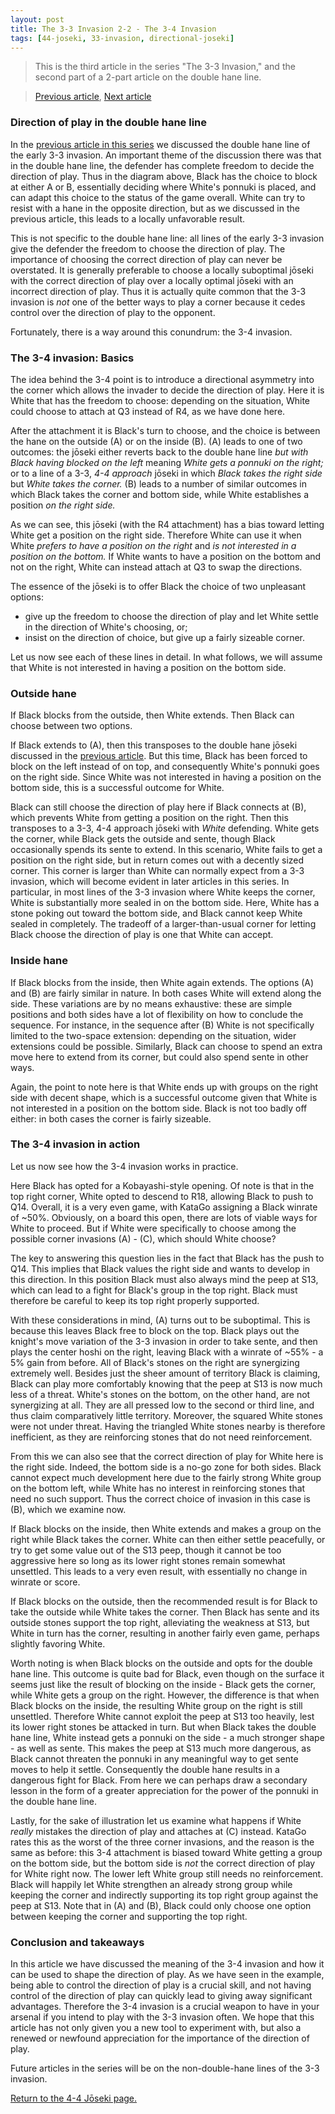 ```yaml
---
layout: post
title: The 3-3 Invasion 2-2 - The 3-4 Invasion
tags: [44-joseki, 33-invasion, directional-joseki]
---
```


<link rel="stylesheet" type="text/css" href="/assets/css/besogo.css">
<link rel="stylesheet" type="text/css" href="/assets/css/board-wood.css">

<script src="/assets/js/besogo.js"></script>
<script src="/assets/js/editor.js"></script>
<script src="/assets/js/gameRoot.js"></script>
<script src="/assets/js/svgUtil.js"></script>
<script src="/assets/js/parseSgf.js"></script>
<script src="/assets/js/loadSgf.js"></script>
<script src="/assets/js/saveSgf.js"></script>
<script src="/assets/js/boardDisplay.js"></script>
<script src="/assets/js/coord.js"></script>
<script src="/assets/js/toolPanel.js"></script>
<script src="/assets/js/filePanel.js"></script>
<script src="/assets/js/controlPanel.js"></script>
<script src="/assets/js/namesPanel.js"></script>
<script src="/assets/js/commentPanel.js"></script>
<script src="/assets/js/treePanel.js"></script>

<body onload="besogo.autoInit()">

<section markdown="1">

> This is the third article in the series "The 3-3 Invasion," and the second part of a 2-part article on the double hane line.

> [Previous article](/joseki/44/2021/02/21/44-33-invasion-2-1-double-hane/), [Next article](/joseki/44/2021/07/21/44-33-invasion-3-knight-vs-push/)

### Direction of play in the double hane line

</section>

<div class="besogo-viewer" realstones="on" maxwidth="800" nowheel="true" coord="western" panels="control+tree+comment" orient="portrait" portratio="none" sgf="/assets/sgf/2021-02-21-sgf/34-sgf/01.sgf"></div>

<section markdown="1">

In the [previous article in this series](/joseki/44/2021/02/21/44-33-invasion-2-1-double-hane/) we discussed the double hane line of the early 3-3 invasion.
An important theme of the discussion there was that in the double hane line, the defender has complete freedom to decide the direction of play.
Thus in the diagram above, Black has the choice to block at either A or B, essentially deciding where White's ponnuki is placed, and can adapt this choice to the status of the game overall.
White can try to resist with a hane in the opposite direction, but as we discussed in the previous article, this leads to a locally unfavorable result.

This is not specific to the double hane line: all lines of the early 3-3 invasion give the defender the freedom to choose the direction of play.
The importance of choosing the correct direction of play can never be overstated.
It is generally preferable to choose a locally suboptimal jōseki with the correct direction of play over a locally optimal jōseki with an incorrect direction of play.
Thus it is actually quite common that the 3-3 invasion is *not* one of the better ways to play a corner because it cedes control over the direction of play to the opponent.

Fortunately, there is a way around this conundrum: the 3-4 invasion.

### The 3-4 invasion: Basics

</section>

<div class="besogo-viewer" realstones="on" maxwidth="800" nowheel="true" coord="western" panels="control+tree+comment" orient="portrait" portratio="none" sgf="/assets/sgf/2021-02-21-sgf/34-sgf/02.sgf"></div>

<section markdown="1">

The idea behind the 3-4 point is to introduce a directional asymmetry into the corner which allows the invader to decide the direction of play.
Here it is White that has the freedom to choose: depending on the situation, White could choose to attach at Q3 instead of R4, as we have done here.

After the attachment it is Black's turn to choose, and the choice is between the hane on the outside (A) or on the inside (B).
(A) leads to one of two outcomes: the jōseki either reverts back to the double hane line *but with Black having blocked on the left* meaning *White gets a ponnuki on the right;* or to a line of a 3-3, *4-4 approach* jōseki in which *Black takes the right side* but *White takes the corner.*
(B) leads to a number of similar outcomes in which Black takes the corner and bottom side, while White establishes a position *on the right side.*

As we can see, this jōseki (with the R4 attachment) has a bias toward letting White get a position on the right side.
Therefore White can use it when White *prefers to have a position on the right* and *is not interested in a position on the bottom.*
If White wants to have a position on the bottom and not on the right, White can instead attach at Q3 to swap the directions.

The essence of the jōseki is to offer Black the choice of two unpleasant options:
* give up the freedom to choose the direction of play and let White settle in the direction of White's choosing, or;
* insist on the direction of choice, but give up a fairly sizeable corner.

Let us now see each of these lines in detail.
In what follows, we will assume that White is not interested in having a position on the bottom side.

### Outside hane

</section>

<div class="besogo-viewer" realstones="on" maxwidth="800" nowheel="true" coord="western" panels="control+tree+comment" orient="portrait" portratio="none" sgf="/assets/sgf/2021-02-21-sgf/34-sgf/03.sgf"></div>

<section markdown="1">

If Black blocks from the outside, then White extends.
Then Black can choose between two options.

If Black extends to (A), then this transposes to the double hane jōseki discussed in the [previous article](/joseki/44/2021/02/21/44-33-invasion-2-1-double-hane/).
But this time, Black has been forced to block on the left instead of on top, and consequently White's ponnuki goes on the right side.
Since White was not interested in having a position on the bottom side, this is a successful outcome for White.

Black can still choose the direction of play here if Black connects at (B), which prevents White from getting a position on the right.
Then this transposes to a 3-3, 4-4 approach jōseki with *White* defending.
White gets the corner, while Black gets the outside and sente, though Black occasionally spends its sente to extend.
In this scenario, White fails to get a position on the right side, but in return comes out with a decently sized corner.
This corner is larger than White can normally expect from a 3-3 invasion, which will become evident in later articles in this series.
In particular, in most lines of the 3-3 invasion where White keeps the corner, White is substantially more sealed in on the bottom side.
Here, White has a stone poking out toward the bottom side, and Black cannot keep White sealed in completely.
The tradeoff of a larger-than-usual corner for letting Black choose the direction of play is one that White can accept.

### Inside hane

</section>

<div class="besogo-viewer" realstones="on" maxwidth="800" nowheel="true" coord="western" panels="control+tree+comment" orient="portrait" portratio="none" sgf="/assets/sgf/2021-02-21-sgf/34-sgf/04.sgf"></div>

<section markdown="1">

If Black blocks from the inside, then White again extends.
The options (A) and (B) are fairly similar in nature.
In both cases White will extend along the side.
These variations are by no means exhaustive: these are simple positions and both sides have a lot of flexibility on how to conclude the sequence.
For instance, in the sequence after (B) White is not specifically limited to the two-space extension: depending on the situation, wider extensions could be possible.
Similarly, Black can choose to spend an extra move here to extend from its corner, but could also spend sente in other ways.

Again, the point to note here is that White ends up with groups on the right side with decent shape, which is a successful outcome given that White is not interested in a position on the bottom side.
Black is not too badly off either: in both cases the corner is fairly sizeable.

### The 3-4 invasion in action

Let us now see how the 3-4 invasion works in practice.

</section>

<div class="besogo-viewer" realstones="on" maxwidth="800" nowheel="true" coord="western" panels="control+tree+comment" orient="portrait" portratio="none" sgf="/assets/sgf/2021-02-21-sgf/34-sgf/05.sgf"></div>

<section markdown="1">

Here Black has opted for a Kobayashi-style opening.
Of note is that in the top right corner, White opted to descend to R18, allowing Black to push to Q14.
Overall, it is a very even game, with KataGo assigning a Black winrate of ~50%.
Obviously, on a board this open, there are lots of viable ways for White to proceed.
But if White were specifically to choose among the possible corner invasions (A) - (C), which should White choose?

The key to answering this question lies in the fact that Black has the push to Q14.
This implies that Black values the right side and wants to develop in this direction.
In this position Black must also always mind the peep at S13, which can lead to a fight for Black's group in the top right.
Black must therefore be careful to keep its top right properly supported.

With these considerations in mind, (A) turns out to be suboptimal.
This is because this leaves Black free to block on the top.
Black plays out the knight's move variation of the 3-3 invasion in order to take sente, and then plays the center hoshi on the right, leaving Black with a winrate of ~55% - a 5% gain from before.
All of Black's stones on the right are synergizing extremely well.
Besides just the sheer amount of territory Black is claiming, Black can play more comfortably knowing that the peep at S13 is now much less of a threat.
White's stones on the bottom, on the other hand, are not synergizing at all.
They are all pressed low to the second or third line, and thus claim comparatively little territory.
Moreover, the squared White stones were not under threat.
Having the triangled White stones nearby is therefore inefficient, as they are reinforcing stones that do not need reinforcement.


From this we can also see that the correct direction of play for White here is the right side.
Indeed, the bottom side is a no-go zone for both sides.
Black cannot expect much development here due to the fairly strong White group on the bottom left, while White has no interest in reinforcing stones that need no such support.
Thus the correct choice of invasion in this case is (B), which we examine now.

</section>

<div class="besogo-viewer" realstones="on" maxwidth="800" nowheel="true" coord="western" panels="control+tree+comment" orient="portrait" portratio="none" sgf="/assets/sgf/2021-02-21-sgf/34-sgf/06.sgf"></div>

<section markdown="1">

If Black blocks on the inside, then White extends and makes a group on the right while Black takes the corner.
White can then either settle peacefully, or try to get some value out of the S13 peep, though it cannot be too aggressive here so long as its lower right stones remain somewhat unsettled.
This leads to a very even result, with essentially no change in winrate or score.

If Black blocks on the outside, then the recommended result is for Black to take the outside while White takes the corner. Then Black has sente and its outside stones support the top right, alleviating the weakness at S13, but White in turn has the corner, resulting in another fairly even game, perhaps slightly favoring White.

Worth noting is when Black blocks on the outside and opts for the double hane line.
This outcome is quite bad for Black, even though on the surface it seems just like the result of blocking on the inside - Black gets the corner, while White gets a group on the right.
However, the difference is that when Black blocks on the inside, the resulting White group on the right is still unsettled.
Therefore White cannot exploit the peep at S13 too heavily, lest its lower right stones be attacked in turn.
But when Black takes the double hane line, White instead gets a ponnuki on the side - a much stronger shape - as well as sente.
This makes the peep at S13 much more dangerous, as Black cannot threaten the ponnuki in any meaningful way to get sente moves to help it settle.
Consequently the double hane results in a dangerous fight for Black.
From here we can perhaps draw a secondary lesson in the form of a greater appreciation for the power of the ponnuki in the double hane line.

</section>

<div class="besogo-viewer" realstones="on" maxwidth="800" nowheel="true" coord="western" panels="control+tree+comment" orient="portrait" portratio="none" sgf="/assets/sgf/2021-02-21-sgf/34-sgf/07.sgf"></div>

<section markdown="1">

Lastly, for the sake of illustration let us examine what happens if White *really* mistakes the direction of play and attaches at (C) instead.
KataGo rates this as the worst of the three corner invasions, and the reason is the same as before: this 3-4 attachment is biased toward White getting a group on the bottom side, but the bottom side is *not* the correct direction of play for White right now.
The lower left White group still needs no reinforcement.
Black will happily let White strengthen an already strong group while keeping the corner and indirectly supporting its top right group against the peep at S13.
Note that in (A) and (B), Black could only choose one option between keeping the corner and supporting the top right.

### Conclusion and takeaways

In this article we have discussed the meaning of the 3-4 invasion and how it can be used to shape the direction of play.
As we have seen in the example, being able to control the direction of play is a crucial skill, and not having control of the direction of play can quickly lead to giving away significant advantages.
Therefore the 3-4 invasion is a crucial weapon to have in your arsenal if you intend to play with the 3-3 invasion often.
We hope that this article has not only given you a new tool to experiment with, but also a renewed or newfound appreciation for the importance of the direction of play.

Future articles in the series will be on the non-double-hane lines of the 3-3 invasion.

[Return to the 4-4 Jōseki page.](/44/)

</section>